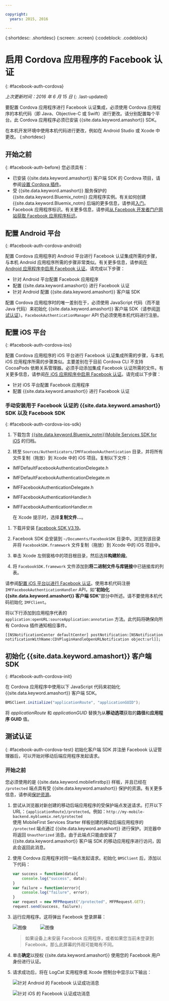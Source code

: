 ```yaml
---

copyright:
  years: 2015, 2016

---
```

{:shortdesc: .shortdesc}
{:screen: .screen}
{:codeblock: .codeblock}

# 启用 Cordova 应用程序的 Facebook 认证
{: #facebook-auth-cordova}

*上次更新时间：2016 年 6 月 15 日*
{: .last-updated}


要配置 Cordova 应用程序进行 Facebook 认证集成，必须使用 Cordova 应用程序的本机代码（即 Java、Objective-C 或 Swift）进行更改。请分别配置每个平台。此 Cordova 应用程序必须已安装 {{site.data.keyword.amashort}} SDK。 


在本机开发环境中使用本机代码进行更改，例如在 Android Studio 或 Xcode 中更改。
{:shortdesc}

## 开始之前
{: #facebook-auth-before}
您必须具有：
* 已安装 {{site.data.keyword.amashort}} 客户端 SDK 的 Cordova 项目，请参阅[设置 Cordova 插件](https://console.{DomainName}/docs/services/mobileaccess/getting-started-cordova.html)。
* 受 {{site.data.keyword.amashort}} 服务保护的 {{site.data.keyword.Bluemix_notm}} 应用程序实例。有关如何创建 {{site.data.keyword.Bluemix_notm} 后端的更多信息，请参阅[入门](index.html)。
* Facebook 应用程序标识。有关更多信息，请参阅[从 Facebook 开发者门户网站获取 Facebook 应用程序标识](https://console.{DomainName}/docs/services/mobileaccess/facebook-auth-overview.html#facebook-appID)。



## 配置 Android 平台
{: #facebook-auth-cordova-android}

配置 Cordova 应用程序的 Android 平台进行 Facebook 认证集成所需的步骤，与本机 Android 应用程序所需的步骤非常类似。有关更多信息，请参阅[在 Android 应用程序中启用 Facebook 认证](https://console.{DomainName}/docs/services/mobileaccess/facebook-auth-android.html)。请完成以下步骤：

* 针对 Android 平台配置 Facebook 应用程序
* 配置 {{site.data.keyword.amashort}} 进行 Facebook 认证
* 针对 Android 配置 {{site.data.keyword.amashort}} 客户端 SDK

配置 Cordova 应用程序时的唯一差别在于，必须使用 JavaScript 代码（而不是 Java 代码）来初始化 {{site.data.keyword.amashort}} 客户端 SDK（请参阅[测试认证](#facebook-auth-cordova-test)）。`FacebookAuthenticationManager` API 仍必须使用本机代码进行注册。

## 配置 iOS 平台
{: #facebook-auth-cordova-ios}

配置 Cordova 应用程序的 iOS 平台进行 Facebook 认证集成所需的步骤，与本机 iOS 应用程序所需的步骤类似。主要差别在于目前 Cordova CLI 不支持 CocoaPods 依赖关系管理器。必须手动添加集成 Facebook 认证所需的文件。有关更多信息，请参阅[在 iOS 应用程序中启用 Facebook 认证](https://console.{DomainName}/docs/services/mobileaccess/facebook-auth-ios.html)。请完成以下步骤：

* 针对 iOS 平台配置 Facebook 应用程序
* 配置 {{site.data.keyword.amashort}} 进行 Facebook 认证

### 手动安装用于 Facebook 认证的 {{site.data.keyword.amashort}} SDK 以及 Facebook SDK
{: #facebook-auth-cordova-ios-sdk}
1. 下载包含 [{{site.data.keyword.Bluemix_notm}}Mobile Services SDK for iOS](https://hub.jazz.net/git/bluemixmobilesdk/imf-ios-sdk/archive?revstr=master) 的归档。

1. 转至 `Sources/Authenticators/IMFFacebookAuthentication` 目录，并将所有文件复制（拖放）到 Xcode 中的 iOS 项目。复制以下文件：
  * IMFDefaultFacebookAuthenticationDelegate.h
  * IMFDefaultFacebookAuthenticationDelegate.m
  * IMFFacebookAuthenticationDelegate.h
  * IMFFacebookAuthenticationHandler.h
  * IMFFacebookAuthenticationHandler.m

	在 Xcode 提示时，选择**复制文件...**。

1. 下载并安装 [Facebook SDK V3.19](https://developers.facebook.com/resources/facebook-ios-sdk-3.19.pkg)。

1. Facebook SDK 会安装到 `~/Documents/FacebookSDK` 目录中。浏览到该目录并将 `FacebookSDK.framework` 文件复制（拖放）到 Xcode 中的 iOS 项目中。

1. 	单击 Xcode 左侧窗格中的项目根目录，然后选择**构建阶段**。

1. 将 `FacebookSDK.framework` 文件添加到**将二进制文件与库链接**中已链接库的列表。

 请参阅[配置 iOS 平台以进行 Facebook 认证](https://console.{DomainName}/docs/services/mobileaccess/facebook-auth-ios.html)。使用本机代码注册 `IMFFacebookAuthenticationHandler` API，如“**初始化 {{site.data.keyword.amashort}} 客户端 SDK**”部分中所述。请不要使用本机代码初始化 `IMFClient`。

将以下行添加到应用程序代表的 `application:openURL:sourceApplication:annotation` 方法。此代码将确保向所有 Cordova 插件通知相应事件。

```
[[NSNotificationCenter defaultCenter] postNotification:[NSNotification notificationWithName:CDVPluginHandleOpenURLNotification object:url]];
```

## 初始化 {{site.data.keyword.amashort}} 客户端 SDK
{: #facebook-auth-cordova-init}

在 Cordova 应用程序中使用以下 JavaScript 代码来初始化 {{site.data.keyword.amashort}} 客户端 SDK。

```JavaScript
BMSClient.initialize("applicationRoute", "applicationGUID");
```

将 *applicationRoute* 和 *applicationGUID* 替换为从**移动选项**获取的**路径**和**应用程序 GUID** 值。

## 测试认证
{: #facebook-auth-cordova-test}
初始化客户端 SDK 并注册 Facebook 认证管理器后，可以开始对移动后端应用程序发起请求。

### 开始之前
您必须使用的是 {{site.data.keyword.mobilefirstbp}} 样板，并且已经在 `/protected` 端点具有受 {{site.data.keyword.amashort}} 保护的资源。有关更多信息，请参阅[保护资源](https://console.{DomainName}/docs/services/mobileaccess/protecting-resources.html)。

1. 尝试从浏览器对新创建的移动后端应用程序的受保护端点发送请求。打开以下 URL：`{applicationRoute}/protected`。例如：`http://my-mobile-backend.mybluemix.net/protected`
<br/>使用 MobileFirst Services Starter 样板创建的移动后端应用程序的 `/protected` 端点通过 {{site.data.keyword.amashort}} 进行保护。浏览器中将返回 `Unauthorized` 消息。由于此端点只能由安装了 {{site.data.keyword.amashort}} 客户端 SDK 的移动应用程序进行访问，因此会返回此消息。

1. 使用 Cordova 应用程序对同一端点发起请求。初始化 `BMSClient` 后，添加以下代码：

	```JavaScript
	var success = function(data){
    	console.log("success", data);
    }
	var failure = function(error){
    	console.log("failure", error);
    }
	var request = new MFPRequest("/protected", MFPRequest.GET);
	request.send(success, failure);
	```

1. 运行应用程序。这将弹出 Facebook 登录屏幕：

	![图像](images/android-facebook-login.png) &nbsp;&nbsp;&nbsp;&nbsp;&nbsp;&nbsp;&nbsp;&nbsp;&nbsp;	![图像](images/ios-facebook-login.png)

	> 如果设备上未安装 Facebook 应用程序，或者如果您当前未登录到 Facebook，那么此屏幕的外观可能略有不同。

1. 单击**确定**以授权 {{site.data.keyword.amashort}} 使用您的 Facebook 用户身份进行认证。

1. 	请求成功后，将在 LogCat 实用程序或 Xcode 控制台中显示以下输出：

	![针对 Android 的 Facebook 认证成功消息](images/android-facebook-login-success.png)

	![针对 iOS 的 Facebook 认证成功消息](images/ios-facebook-login-success.png)
